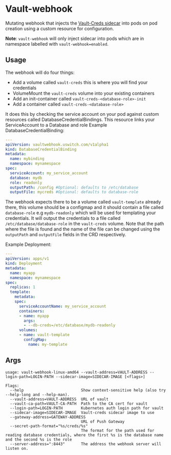 # Vault-webhook
Mutating webhook that injects the [Vault-Creds sidecar](https://github.com/uswitch/vault-creds) into pods on pod creation using a custom resource for configuration.

**Note**: `vault-webhook` will only inject sidecar into pods which are in namespace labelled with `vault-webhook=enabled`.

## Usage
The webhook will do four things:
* Add a volume called `vault-creds` this is where you will find your credentials
* VolumeMount the `vault-creds` volume into your existing containers
* Add an init-container called `vault-creds-<database-role>-init`
* Add a container called `vault-creds-<database-role>`

It does this by checking the service account on your pod against custom resources called DatabaseCredentialBindings.
This resource links your ServiceAccount to a Database and role
Example DatabaseCredentialBinding:
```yaml
---
apiVersion: vaultwebhook.uswitch.com/v1alpha1
kind: DatabaseCredentialBinding
metadata:
  name: mybinding
  namespace: mynamespace
spec:
  serviceAccount: my_service_account
  database: mydb
  role: readonly
  outputPath: /config #Optional: defaults to /etc/database
  outputFile: mycreds #Optional: defaults to database-role
```

The webhook expects there to be a volume called `vault-template` already there, this volume should be a configmap and it should contain a file called `database-role` e.g `mydb-readonly` which will be used for templating your credentials. It will output the credentials to a file called `/etc/database/database-role` in the `vault-creds` volume. Note that the path where the file is found and the name of the file can be changed using the `outputPath` and `outputFile` fields in the CRD respectively.

Example Deployment:

```yaml
---
apiVersion: apps/v1
kind: Deployment
metadata:
  name: myapp
  namespace: mynamespace
spec:
  replicas: 1
  template:
    metadata:
    spec:
      serviceAccountName: my_service_account
      containers:
      - name: myapp
        args:
        - --db-creds=/etc/database/mydb-readonly
      volumes:
      - name: vault-template
        configMap:
          name: my-template
```

## Args

```ShellSession
usage: vault-webhook-linux-amd64 --vault-address=VAULT-ADDRESS --login-path=LOGIN-PATH --sidecar-image=SIDECAR-IMAGE [<flags>]

Flags:
  --help                         Show context-sensitive help (also try --help-long and --help-man).
  --vault-address=VAULT-ADDRESS  URL of vault
  --vault-ca-path=VAULT-CA-PATH  Path to the CA cert for vault
  --login-path=LOGIN-PATH        Kubernetes auth login path for vault
  --sidecar-image=SIDECAR-IMAGE  Vault-creds sidecar image to use
  --gateway-address=GATEWAY-ADDRESS
                                 URL of Push Gateway
  --secret-path-format="%s/creds/%s"
                                 The format for the path used for reading database credentials, where the first %s is the database name and the second %s is the role
  --server-address=":8443"       The address the webhook server will listen on.
```
